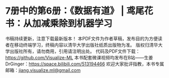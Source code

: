 # 7册中的第6册：《数据有道》 | 鸢尾花书：从加减乘除到机器学习
书稿持续更新，注意下载最新版本！ 
本PDF文件为作者草稿，发布目的为方便读者在移动终端学习，终稿内容以清华大学出版社纸质出版物为准。 
版权归清华大学出版社所有，请勿商用，引用请注明出处。 
代码及PDF文件下载：https://github.com/Visualize-ML 
本书配套微课视频均发布在B站——生姜DrGinger：https://space.bilibili.com/513194466 
欢迎大家批评指教，本书专属邮箱：jiang.visualize.ml@gmail.com

